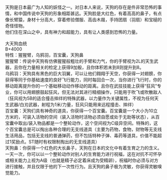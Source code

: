 <title>大天狗血统</title>
<meta name="GENERATOR" content="WinCHM">
<meta http-equiv="Content-Type" content="text/html; charset=gb2312">
<br>天狗是日本最广为人知的妖怪之一。对日本人来说，天狗的存在是件非常恐怖的事情，和中国传说中天狗的形象相距甚远。天狗脸是大红色，有着高高的鼻子，有点像长臂猿，身材十分高大，穿着修验僧服、高齿木屐，手持团扇（羽扇）和宝槌的奇怪怪物。
<br>他们住在深山之中，具有神力和超能力，具有让人类感到恐怖的力量。
<br>
<br>大天狗血统
<br>B+4000
<br>特性：猩猩臂，乌鸦羽，百宝囊，天狗鼻
<br>猩猩臂：传说中天狗有仿佛猩猩般粗壮的手臂和力气，你的手臂视为2L的天生武器，且你在力量相关的检定上获得9加骰，且你体积若未到8则提升到8。
<br>乌鸦羽：天狗具有黑色的巨大羽翼，可以让他们翱翔于天空，你获得一对翅膀，你获得等同于你基础速度的良好飞行能力，同时每回合一次，当你进行飞行时，你的移动距离提升你的一个基础移动动作移动的距离。且你在武技技能上获得“狂风”专业，你可以用翅膀鼓起狂风，但无法对其进行精细操作，只能用于吹飞或吹散敌人（狂风视为5B的适合撞击摔绊的特殊武器，以力量作为关键属性，不视为任何天生武器/白刃武器，射程为1米/力量，狂风只能用来远程撞击、摔绊）
<br>百宝囊：天狗们具有神奇的道具，你获得一个百宝囊。百宝囊是一个大小为10立方米的，可装入活物的空间（装入活物时活物必须自愿或处于无助等状态），从百宝囊中取出/装入物品都是一个整轮动作，这个空间视为C级异空间。特殊的，这个百宝囊总是可以掏出各种合理的无支线道具（主要为药物，食物，财物等无支线生活用品，包括无支线的普通弹药，但不包括特种子弹、毒药等道具，价值不能超过1奖励点。ST随时有权限制掏出的无支线道具）
<br>天狗鼻：你获得一个红色的大长鼻子，天狗在日本的文化中有着生育之力的含义。一天一次，你可以以一个整轮动作对别人的生育能力进行祝福，这在对抗不可怀孕或相关能力上视为A级（也就是精子必定着床成为受精卵），祝福时你必须与对方进行接触，并且仅限于他的下一次性行为。且天狗的鼻子极为灵敏，你获得灵敏嗅觉能力。